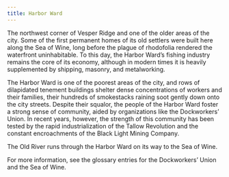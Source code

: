 ```yaml
---
title: Harbor Ward
---
```


The northwest corner of Vesper Ridge and one of the older areas of the city. Some of the first permanent homes of its old settlers were built here along the Sea of Wine, long before the plague of rhodofolia rendered the waterfront uninhabitable. To this day, the Harbor Ward’s fishing industry remains the core of its economy, although in modern times it is heavily supplemented by shipping, masonry, and metalworking.

The Harbor Ward is one of the poorest areas of the city, and rows of dilapidated tenement buildings shelter dense concentrations of workers and their families, their hundreds of smokestacks raining soot gently down onto the city streets. Despite their squalor, the people of the Harbor Ward foster a strong sense of community, aided by organizations like the Dockworkers’ Union. In recent years, however, the strength of this community has been tested by the rapid industrialization of the Tallow Revolution and the constant encroachments of the Black Light Mining Company.

The Old River runs through the Harbor Ward on its way to the Sea of Wine.

For more information, see the glossary entries for the Dockworkers’ Union and the Sea of Wine.
